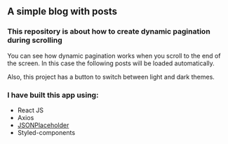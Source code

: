 ## A simple blog with posts
### This repository is about how to create dynamic pagination during scrolling

You can see how dynamic pagination works when you scroll to the end of the screen. 
In this case the following posts will be loaded automatically.

Also, this project has a button to switch between light and dark themes.

### I have built this app using:

- React JS
- Axios
- [JSONPlaceholder](https://jsonplaceholder.typicode.com/)
- Styled-components
